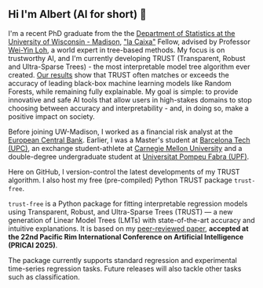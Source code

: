 ## Hi I'm Albert (Al for short) 👋

I'm a recent PhD graduate from the the [Department of Statistics at the University of Wisconsin - Madison](https://stat.wisc.edu/), ["la Caixa"](https://lacaixafoundation.org/en/) Fellow, advised by Professor [Wei-Yin Loh](https://pages.stat.wisc.edu/~loh/index.html), a world expert in tree-based methods. My focus is on trustworthy AI, and I'm currently developing TRUST (Transparent, Robust and Ultra-Sparse Trees) - the most interpretable model tree algorithm ever created. [Our results](https://arxiv.org/abs/2506.15791) show that TRUST often matches or exceeds the accuracy of leading black-box machine learning models like Random Forests, while remaining fully explainable. My goal is simple: to provide innovative and safe AI tools that allow users in high-stakes domains to stop choosing between accuracy and interpretability - and, in doing so, make a positive impact on society.

Before joining UW-Madison, I worked as a financial risk analyst at the [European Central Bank](https://www.ecb.europa.eu/home/html/index.en.html). Earlier, I was a Master's student at [Barcelona Tech (UPC)](https://www.upc.edu/en/), an exchange student-athlete at [Carnegie Mellon University](https://www.cmu.edu/) and a double-degree undergraduate student at [Universitat Pompeu Fabra (UPF)](https://www.upf.edu/en/home).

Here on GitHub, I version-control the latest developments of my TRUST algorithm. I also host my free (pre-compiled) Python TRUST package `trust-free`.

`trust-free` is a Python package for fitting interpretable regression models using Transparent, Robust, and Ultra-Sparse Trees (TRUST) — a new generation of Linear Model Trees (LMTs) with state-of-the-art accuracy and intuitive explanations. It is based on my [peer-reviewed paper](https://arxiv.org/abs/2506.15791), **accepted at the 22nd Pacific Rim International Conference on Artificial Intelligence (PRICAI 2025)**.

The package currently supports standard regression and experimental time-series regression tasks. Future releases will also tackle other tasks such as classification.

<!--
**adc-trust-ai/adc-trust-ai** is a ✨ _special_ ✨ repository because its `README.md` (this file) appears on your GitHub profile.

Here are some ideas to get you started:

- 🔭 I’m currently working on ...
- 🌱 I’m currently learning ...
- 👯 I’m looking to collaborate on ...
- 🤔 I’m looking for help with ...
- 💬 Ask me about ...
- 📫 How to reach me: ...
- 😄 Pronouns: ...
- ⚡ Fun fact: ...
-->
